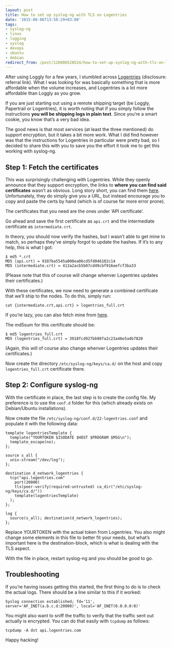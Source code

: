 ```yaml
---
layout: post
title: How to set up syslog-ng with TLS on Logentries
date: '2015-08-06T13:50:29+03:00'
tags:
- syslog-ng
- linux
- logging
- syslog
- devops
- ubuntu
- debian
redirect_from: /post/126006528524/how-to-set-up-syslog-ng-with-tls-on-logentries
---
```

After using Loggly for a few years, I stumbled across [Logentries](https://logentries.com/learnmore?code=82a5c804) (disclosure: referral link). What I was looking for was basically something that is more affordable when the volume increases, and Logentries is a lot more affordable than Loggly as you grow.

If you are just starting out using a remote shipping target (be Loggly, Papertrail or Logentries), it is worth noting that if you simply follow the instructions **you will be shipping logs in plain text**. Since you’re a smart cookie, you know that’s a very bad idea.

The good news is that most services (at least the three mentioned) do support encryption, but it takes a bit more work. What I did find however was that the instructions for Logentries in particular were pretty bad, so I decided to share this with you to save you the effort it took me to get this working with syslog-ng.

Step 1: Fetch the certificates
------------------------------

This was surprisingly challenging with Logentries. While they openly announce that they support encryption, the links to **where you can find said certificates** wasn’t as obvious. Long story short, you can find them [here](https://logentries.com/doc/certificates/). Unfortunately, they do simply give you a URL, but instead encourage you to copy and paste the certs by hand (which is of course far more error prone).

The certificates that you need are the ones under ‘API certificate’.

Go ahead and save the first certificate as `api.crt` and the intermediate certificate as `intermediate.crt`.

In theory, you should now verify the hashes, but I wasn’t able to get mine to match, so perhaps they’ve simply forgot to update the hashes. If it’s to any help, this is what I got:

    $ md5 *.crt
    MD5 (api.crt) = 9107ba5545a000ea06cd5fd046102c14
    MD5 (intermediate.crt) = 413a2acb5b07cd49cbf916eefcf3ba33

(Please note that this of course will change whenver Logentries updates their certificates.)

With these certificates, we now need to generate a combined certificate that we’ll ship to the nodes. To do this, simply run:

    cat {intermediate.crt,api.crt} > logentries_full.crt

If you’re lazy, you can also fetch mine from [here](https://gist.githubusercontent.com/vpetersson/e9965d8e27aa0a2a71c7/raw/c911ec6bb11c4866ff7c8cdc01052d8998887bf2/gistfile1.txt).

The md5sum for this certificate should be:

    $ md5 logentries_full.crt
    MD5 (logentries_full.crt) = 3918fcd927bb98fa2c23a46e5a4b7820

(Again, this will of course also change whenver Logentries updates their certificates.)

Now create the directory `/etc/syslog-ng/keys/ca.d/` on the host and copy `logentries_full.crt` certificate there.

Step 2: Configure syslog-ng
---------------------------

With the certificate in place, the last step is to create the config file. My preference is to use the `conf.d` folder for this (which already exists on Debian/Ubuntu installations).

Now create the file `/etc/syslog-ng/conf.d/22-logentries.conf` and populate it with the following data:

    template logentriesTemplate {
      template("YOURTOKEN $ISODATE $HOST $PROGRAM $MSG\n");
      template_escape(no);
    };
    
    source s_all {
      unix-stream("/dev/log");
    };
    
    destination d_network_logentries {
      tcp("api.logentries.com"
        port(20000)
        tls(peer-verify(required-untrusted) ca_dir("/etc/syslog-ng/keys/ca.d/"))
        template(logentriesTemplate)
      );
    };
    
    log {
      source(s_all); destination(d_network_logentries);
    };

Replace YOURTOKEN with the actual token from Logentries. You also might change some elements in this file to better fit your needs, but what’s important here is the destination-block, which is what is dealing with the TLS aspect.

With the file in place, restart syslog-ng and you should be good to go.

Troubleshooting
---------------

If you’re having issues getting this started, the first thing to do is to check the actual logs. There should be a line similar to this if it worked:

    Syslog connection established; fd='11', server='AF_INET(a.b.c.d:20000)', local='AF_INET(0.0.0.0:0)'

You might also want to sniff the traffic to verify that the traffic sent out actually is encrypted. You can do that easily with `tcpdump` as follows:

    tcpdump -A dst api.logentries.com

Happy hacking!
